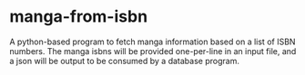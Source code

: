 # manga-from-isbn
A python-based program to fetch manga information based on a list of ISBN numbers. The manga isbns will be provided one-per-line in an input file, and a json will be output to be consumed by a database program.
